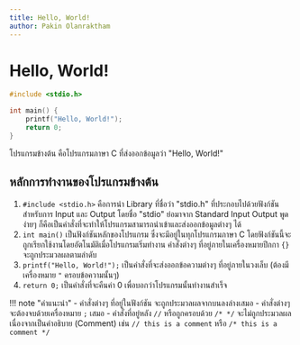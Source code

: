 ```yaml
---
title: Hello, World!
author: Pakin Olanraktham
---
```


# Hello, World!

```c
#include <stdio.h>

int main() {
    printf("Hello, World!");
    return 0;
}
```

โปรแกรมข้างต้น คือโปรแกรมภาษา C ที่ส่งออกข้อมูลว่า "Hello, World!"

## หลักการทำงานของโปรแกรมข้างต้น

1. `#include <stdio.h>` คือการนำ Library ที่ชื่อว่า "stdio.h" ที่ประกอบไปด้วยฟังก์ชันสำหรับการ Input และ Output โดยชื่อ "stdio" ย่อมาจาก Standard Input Output พูดง่ายๆ ก็คือเป็นคำสั่งที่จะทำให้โปรแกรมสามารถนำเข้าและส่งออกข้อมูลต่างๆ ได้
2. `int main()` เป็นฟังก์ชันหลักของโปรแกรม ซึ่งจะมีอยู่ในทุกโปรแกรมภาษา C โดยฟังก์ชันนี้จะถูกเรียกใช้งานโดยอัตโนมัติเมื่อโปรแกรมเริ่มทำงาน คำสั่งต่างๆ ที่อยู่ภายในเครื่องหมายปีกกา `{}` จะถูกประมวลผลตามลำดับ
3. `printf("Hello, World!");` เป็นคำสั่งที่จะส่งออกข้อความต่างๆ ที่อยู่ภายในวงเล็บ (ต้องมีเครื่องหมาย `"` ครอบข้อความนั้นๆ)
4. `return 0;` เป็นคำสั่งที่จะคืนค่า 0 เพื่อบอกว่าโปรแกรมนั้นทำงานสำเร็จ


!!! note "คำแนะนำ"
    - คำสั่งต่างๆ ที่อยู่ในฟังก์ชัน จะถูกประมวลผลจากบนลงล่างเสมอ
    - คำสั่งต่างๆ จะต้องจบด้วยเครื่องหมาย `;` เสมอ
    - คำสั่งที่อยู่หลัง `//` หรือถูกครอบด้วย `/* */` จะไม่ถูกประมวลผล เนื่องจากเป็นคำอธิบาย (Comment) เช่น `// this is a comment` หรือ `/* this is a comment */`